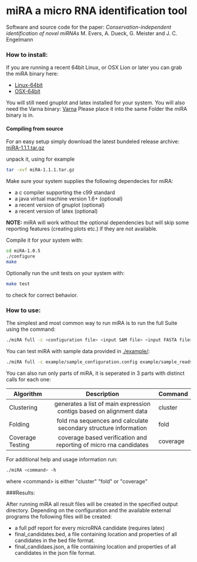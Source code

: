 miRA a micro RNA identification tool
=========

Software and source code for the paper:
*Conservation-independent identification of novel miRNAs*
M. Evers, A. Dueck, G. Meister and J. C. Engelmann

### How to install:

If you are running a recent 64bit Linux, or OSX Lion or later you can grab the miRA binary here:

- [Linux-64bit](bin/miRA-Linux-64bit)
- [OSX-64bit](bin/miRA-OSX-64bit)

You will still need gnuplot and latex installed for your system. 
You will also need the Varna binary: [Varna](VARNAv3-91.jar)
Please place it into the same Folder the miRA binary is in. 

#### Compiling from source

For an easy setup simply download the 
latest bundeled release archive: [miRA-1.1.1.tar.gz](miRA-1.1.1.tar.gz)


unpack it, using for example
```sh
tar -xvf miRA-1.1.1.tar.gz
```
Make sure your system supplies the following dependecies for miRA:

- a c compiler supporting the c99 standard
- a java virtual machine version 1.6+ (optional)
- a recent version of gnuplot (optional)
- a recent version of latex (optional)

**NOTE:** miRA will work without the optional dependencies but will skip some reporting features (creating plots etc.) if they are not available.

Compile it for your system with:
```sh
cd miRA-1.0.5
./configure
make
```

Optionally run the unit tests on your system with: 
```sh
make test
```
to check for correct behavior.




### How to use:

The simplest and most common way to run miRA is to run the full Suite using the command:
```sh
./miRA full -c <configuration file> <input SAM file> <input FASTA file> <output directory>
```

You can test miRA with sample data provided in [./example/](example):
```sh
./miRA full -c example/sample_configuration.config example/sample_reads.sam example/sample_sequence.fasta example/sample_output/
```

You can also run only parts of miRA, it is seperated in 3 parts with distinct calls for each one:

| Algorithm        | Description           | Command  |
| ------------- |:-------------:| :--------------|
| Clustering     | generates a list of main expression contigs based on alignment data| cluster |
| Folding    | fold rna sequences and calculate secondary structure information      |   fold |
| Coverage Testing | coverage based verification and reporting of micro rna candidates     |    coverage | 

For additional help and usage information run:
```sh
./miRA <command> -h
```
where <command\> is either "cluster" "fold" or "coverage"

###Results:

After running miRA all result files will be created in the specified output directory. Depending on the configuration and the available external programs the following files will be created:

- a full pdf report for every microRNA candidate (requires latex)
- final_candidates.bed, a file containing location and properties of all candidates in the bed file format.
- final_candidaes.json, a file containing location and properties of all candidates in the json file format.





